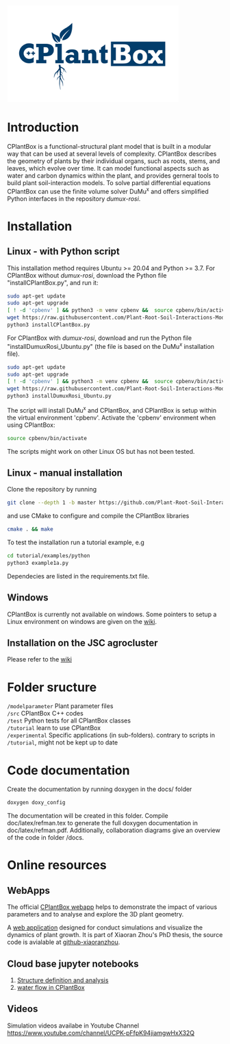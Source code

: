 <img src="Logo_long_white.png" alt="drawing" width="400"/>

# Introduction

CPlantBox is a functional-structural plant model that is built in a modular way that can be used at several levels of complexity. CPlantBox describes the geometry of plants by their individual organs, such as roots, stems, and leaves, which evolve over time. It can model functional aspects such as water and carbon dynamics within the plant, and provides gerneral tools to build plant soil-interaction models. To solve partial differential equations CPlantBox can use the finite volume solver DuMu<sup>x</sup> and offers simplified Python interfaces in the repository _dumux-rosi_.   

# Installation

## Linux - with Python script
This installation method requires Ubuntu >= 20.04 and Python >= 3.7. For CPlantBox without _dumux-rosi_, download the Python file "installCPlantBox.py", and run it:
```bash
sudo apt-get update
sudo apt-get upgrade
[ ! -d 'cpbenv' ] && python3 -m venv cpbenv &&  source cpbenv/bin/activate ||  source cpbenv/bin/activate
wget https://raw.githubusercontent.com/Plant-Root-Soil-Interactions-Modelling/CPlantBox/master/installCPlantBox.py
python3 installCPlantBox.py
```
For CPlantBox with _dumux-rosi_, download and run the Python file "installDumuxRosi_Ubuntu.py" (the file is based on the DuMu$^x$ installation file).
```bash
sudo apt-get update
sudo apt-get upgrade
[ ! -d 'cpbenv' ] && python3 -m venv cpbenv &&  source cpbenv/bin/activate ||  source cpbenv/bin/activate
wget https://raw.githubusercontent.com/Plant-Root-Soil-Interactions-Modelling/CPlantBox/master/installDumuxRosi_Ubuntu.py
python3 installDumuxRosi_Ubuntu.py
```
The script will install DuMu<sup>x</sup> and CPlantBox, and CPlantBox is setup within the virtual environment 'cpbenv'. 
Activate the 'cpbenv' environment when using CPlantBox:
```bash
source cpbenv/bin/activate
```
The scripts might work on other Linux OS but has not been tested.

## Linux - manual installation 
Clone the repository by running
```bash
git clone --depth 1 -b master https://github.com/Plant-Root-Soil-Interactions-Modelling/CPlantBox.git
```
and use CMake to configure and compile the CPlantBox libraries 
```bash
cmake . && make
```
To test the installation run a tutorial example, e.g
```bash
cd tutorial/examples/python
python3 example1a.py
```
Dependecies are listed in the requirements.txt file.

## Windows
CPlantBox is currently not available on windows. Some pointers to setup a Linux environment on windows are given on the [wiki](https://github.com/Plant-Root-Soil-Interactions-Modelling/CPlantBox/wiki/Help-for-windows-users).

## Installation on the JSC agrocluster
Please refer to the [wiki](https://github.com/Plant-Root-Soil-Interactions-Modelling/CPlantBox/wiki/CPlantBox-on-the-J%C3%BClich-Supercomputer-cluster)

# Folder sructure

`/modelparameter`		Plant parameter files\
`/src`			CPlantBox C++ codes\
`/test`   Python tests for all CPlantBox classes\
`/tutorial` 		learn to use CPlantBox\
`/experimental`		Specific applications (in sub-folders). contrary to scripts in `/tutorial`, might not be kept up to date

# Code documentation

Create the documentation by running doxygen in the docs/ folder 
```bash
doxygen doxy_config
```
The documentation will be created in this folder. Compile doc/latex/refman.tex to generate the full doxygen documentation in doc/latex/refman.pdf. Additionally, collaboration diagrams give an overview of the code in folder /docs.

# Online resources

## WebApps

The official [CPlantBox webapp](https://cplantbox-danielleitner.pythonanywhere.com/) helps to demonstrate the impact of various parameters and to analyse and explore the 3D plant geometry.  

A [web application](http://cplantbox.com) designed for conduct simulations and visualize the dynamics of plant growth. It is part of Xiaoran Zhou's PhD thesis, the source code is avialable at [github-xiaoranzhou](https://github.com/xiaoranzhou/cpb).

## Cloud base jupyter notebooks
1. [Structure definition and analysis](https://mybinder.org/v2/gh/Plant-Root-Soil-Interactions-Modelling/CPlantBox/workshop_1111?labpath=tutorial%2Fjupyter%2Fworkshop_11_11_2024%2F1_cplantbox.ipynb)
2. [water flow in CPlantBox](https://mybinder.org/v2/gh/Plant-Root-Soil-Interactions-Modelling/CPlantBox/workshop_1111?labpath=tutorial%2Fjupyter%2Fworkshop_11_11_2024%2F2_water_flux.ipynb)

## Videos
Simulation videos availabe in Youtube Channel https://www.youtube.com/channel/UCPK-pFfpK94jiamgwHxX32Q




